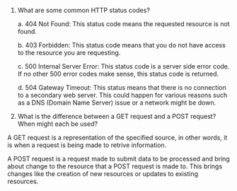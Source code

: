 1) What are some common HTTP status codes?

	a. 404 Not Found:
		This status code means the requested resource is not found.

	b. 403 Forbidden:
		This status code means that you do not have access to the resource you are requesting.

	c. 500 Internal Server Error:
		This status code is a server side error code. If no other 500 error codes make sense, this status code is returned. 

	d. 504 Gateway Timeout:
		This status means that there is no connection to a secondary web server. This could happen for various reasons such as a DNS (Domain Name Server) issue or a network might be down. 

2) What is the difference between a GET request and a POST request? When might each be used?

A GET request is a representation of the specified source, in other words, it is when a request is being made to retrive information. 

A POST request is a request made to submit data to be processed and bring about change to the resource that a POST request is made to. This brings changes like the creation of new resources or updates to existing resources.
